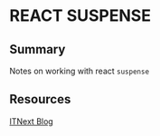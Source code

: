 # REACT SUSPENSE

## Summary

Notes on working with react `suspense`

## Resources

[ITNext Blog](https://itnext.io/what-the-heck-is-this-in-react-suspense-c5e641e487a)
